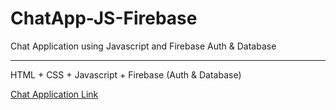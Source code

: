 # ChatApp-JS-Firebase
Chat Application using Javascript and Firebase Auth &amp; Database

---------------------------------------------------

HTML + CSS + Javascript + Firebase (Auth & Database)

[Chat Application Link](https://moazzamwebmobile.web.app/Assignment12-ChatApp/index.html)
